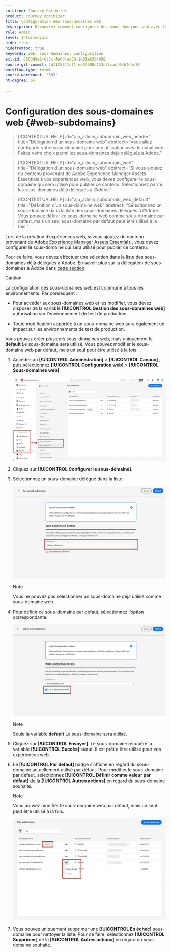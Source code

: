```yaml
---
solution: Journey Optimizer
product: journey optimizer
title: Configuration des sous-domaines web
description: Découvrez comment configurer des sous-domaines web avec Journey Optimizer
role: Admin
level: Intermediate
hide: true
hidefromtoc: true
keywords: web, sous-domaines, configuration
exl-id: 6503d9e6-6c6c-4a6d-ad3d-1d81eb3b4698
source-git-commit: 2d11233f1cf1fee5f500d233c3fcacf03b7e5c10
workflow-type: tm+mt
source-wordcount: '392'
ht-degree: 6%

---
```


# Configuration des sous-domaines web {#web-subdomains}

>[!CONTEXTUALHELP]
>id="ajo_admin_subdomain_web_header"
>title="Délégation d’un sous-domaine web"
>abstract="Vous allez configurer votre sous-domaine pour une utilisation avec le canal web. Faites votre choix parmi les sous-domaines déjà délégués à Adobe."

>[!CONTEXTUALHELP]
>id="ajo_admin_subdomain_web"
>title="Délégation d’un sous-domaine web"
>abstract="Si vous ajoutez du contenu provenant de Adobe Experience Manager Assets Essentials à vos expériences web, vous devez configurer le sous-domaine qui sera utilisé pour publier ce contenu. Sélectionnez parmi les sous-domaines déjà délégués à l’Adobe."

>[!CONTEXTUALHELP]
>id="ajo_admin_subdomain_web_default"
>title="Définition d’un sous-domaine web"
>abstract="Sélectionnez un sous-domaine dans la liste des sous-domaines délégués à l’Adobe. Vous pouvez définir ce sous-domaine web comme sous-domaine par défaut, mais un seul sous-domaine par défaut peut être utilisé à la fois."

Lors de la création d’expériences web, si vous ajoutez du contenu provenant du [Adobe Experience Manager Assets Essentials](../email/assets-essentials.md) , vous devez configurer le sous-domaine qui sera utilisé pour publier ce contenu.

Pour ce faire, vous devez effectuer une sélection dans la liste des sous-domaines déjà délégués à Adobe. En savoir plus sur la délégation de sous-domaines à Adobe dans [cette section](../configuration/delegate-subdomain.md).

>[!CAUTION]
>
>La configuration des sous-domaines web est commune à tous les environnements. Par conséquent :
>
>* Pour accéder aux sous-domaines web et les modifier, vous devez disposer de la variable **[!UICONTROL Gestion des sous-domaines web]** autorisation sur l’environnement de test de production.
>
> * Toute modification apportée à un sous-domaine web aura également un impact sur les environnements de test de production.


Vous pouvez créer plusieurs sous-domaines web, mais uniquement le **default** Le sous-domaine sera utilisé. Vous pouvez modifier le sous-domaine web par défaut, mais un seul peut être utilisé à la fois.

1. Accédez au **[!UICONTROL Administration]** > **[!UICONTROL Canaux]** , puis sélectionnez **[!UICONTROL Configuration web]** > **[!UICONTROL Sous-domaines web]**.

   ![](assets/web-access-subdomains.png)

1. Cliquez sur **[!UICONTROL Configurer le sous-domaine]**.

1. Sélectionnez un sous-domaine délégué dans la liste.

   ![](assets/web-subdomain-details.png)

   >[!NOTE]
   >
   >Vous ne pouvez pas sélectionner un sous-domaine déjà utilisé comme sous-domaine web.

1. Pour définir ce sous-domaine par défaut, sélectionnez l’option correspondante.

   ![](assets/web-subdomain-details-default.png)

   >[!NOTE]
   >
   >Seule la variable **default** Le sous-domaine sera utilisé.

1. Cliquez sur **[!UICONTROL Envoyer]**. Le sous-domaine récupère la variable **[!UICONTROL Succès]** statut. Il est prêt à être utilisé pour vos expériences web.

1. Le **[!UICONTROL Par défaut]** badge s’affiche en regard du sous-domaine actuellement utilisé par défaut. Pour modifier le sous-domaine par défaut, sélectionnez **[!UICONTROL Définir comme valeur par défaut]** de la **[!UICONTROL Autres actions]** en regard du sous-domaine souhaité.

   >[!NOTE]
   >
   >Vous pouvez modifier le sous-domaine web par défaut, mais un seul peut être utilisé à la fois.

   ![](assets/web-subdomain-default.png)

   <!--Only a subdomain with the **[!UICONTROL Success]** status can be set as default.-->

1. Vous pouvez uniquement supprimer une **[!UICONTROL En échec]** sous-domaine pour nettoyer la liste. Pour ce faire, sélectionnez **[!UICONTROL Supprimer]** de la **[!UICONTROL Autres actions]** en regard du sous-domaine souhaité.

<!--You cannot delete a subdomain with the **[!UICONTROL Processing]** status.-->
